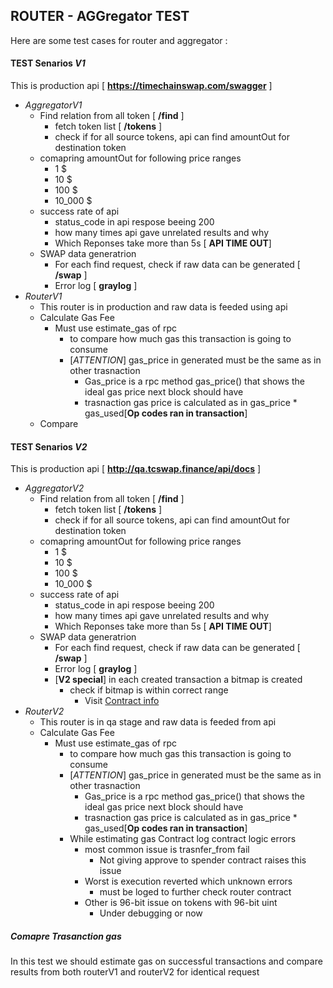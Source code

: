 ##  ROUTER - AGGregator TEST
Here are some test cases for router and aggregator :
#### TEST Senarios *V1*
This is production api [ **https://timechainswap.com/swagger** ]
- *AggregatorV1* 
  - Find relation from all token [ **/find** ]
    - fetch token list [ **/tokens** ]
    - check if for all source tokens, api can find amountOut for destination token
  - comapring amountOut for following price ranges
    - 1 $
    - 10 $
    - 100 $
    - 10_000 $
  - success rate of api
    - status_code in api respose beeing 200 
    - how many times api gave unrelated results and why
    - Which Reponses take more than 5s [ **API TIME OUT**] 
  - SWAP data generatrion
    - For each find request, check if raw data can be generated [ **/swap** ] 
    - Error log [ **graylog** ]
- *RouterV1* 
  - This router is in production and raw data is feeded using api 
  - Calculate Gas Fee 
    - Must use estimate_gas of rpc 
      - to compare how much gas this transaction is going to consume 
      - [*ATTENTION*] gas_price in generated must be the same as in other trasnaction
        - Gas_price is a rpc method gas_price() that shows the ideal gas price next block should have
        - trasnaction gas price is calculated as in gas_price * gas_used[**Op codes ran in transaction**] 
  - Compare
#### TEST Senarios *V2*
This is production api [ **http://qa.tcswap.finance/api/docs** ]
- *AggregatorV2* 
  - Find relation from all token [ **/find** ]
    - fetch token list [ **/tokens** ]
    - check if for all source tokens, api can find amountOut for destination token
  - comapring amountOut for following price ranges
    - 1 $
    - 10 $
    - 100 $
    - 10_000 $
  - success rate of api
    - status_code in api respose beeing 200 
    - how many times api gave unrelated results and why
    - Which Reponses take more than 5s [ **API TIME OUT**] 
  - SWAP data generatrion
    - For each find request, check if raw data can be generated [ **/swap** ] 
    - Error log [ **graylog** ]
    - [**V2 special**] in each created transaction a bitmap is created
      - check if bitmap is within correct range
        - Visit [Contract info](https://github.com/Timechainapp/timechainswap-contracts/blob/main/readme.md) 
- *RouterV2* 
  - This router is in qa stage and raw data is feeded from api 
  - Calculate Gas Fee 
    - Must use estimate_gas of rpc 
      - to compare how much gas this transaction is going to consume 
      - [*ATTENTION*] gas_price in generated must be the same as in other trasnaction
        - Gas_price is a rpc method gas_price() that shows the ideal gas price next block should have
        - trasnaction gas price is calculated as in gas_price * gas_used[**Op codes ran in transaction**] 
      - While estimating gas Contract log contract logic errors
        - most common issue is trasnfer_from fail 
          - Not giving approve to spender contract raises this issue
        - Worst is execution reverted which unknown errors 
          - must be loged to further check router contract
        - Other is 96-bit issue on tokens with 96-bit uint 
          - Under debugging or now  
##### Comapre Trasanction gas
In this test we should estimate gas on successful transactions and compare results from both routerV1 and routerV2 for identical request
